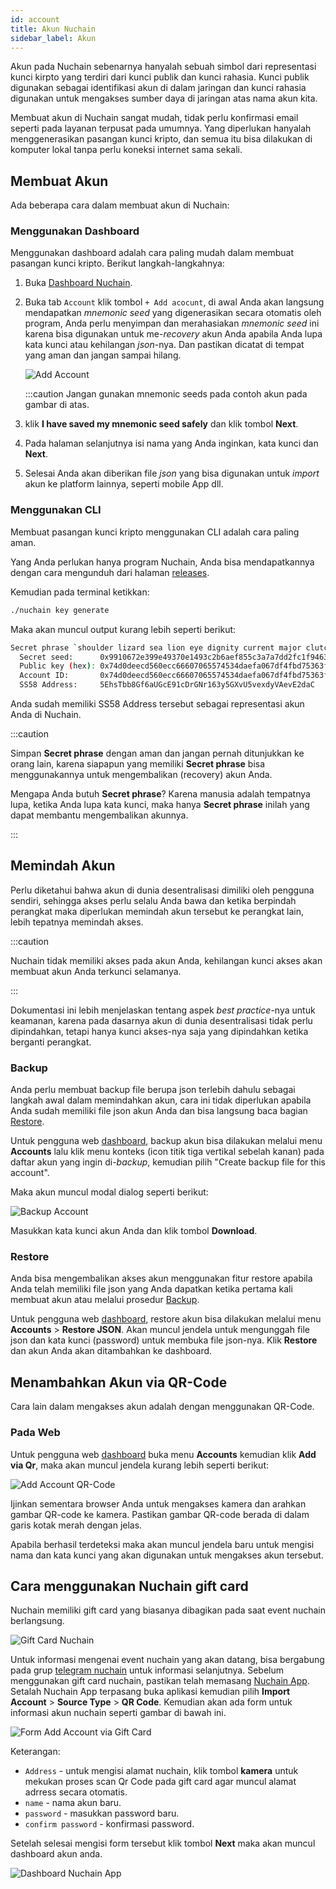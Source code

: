 ```yaml
---
id: account
title: Akun Nuchain
sidebar_label: Akun
---
```


Akun pada Nuchain sebenarnya hanyalah sebuah simbol dari representasi kunci kirpto yang terdiri dari
kunci publik dan kunci rahasia. Kunci publik digunakan sebagai identifikasi akun di dalam jaringan
dan kunci rahasia digunakan untuk mengakses sumber daya di jaringan atas nama akun kita.

Membuat akun di Nuchain sangat mudah, tidak perlu konfirmasi email seperti pada layanan terpusat
pada umumnya. Yang diperlukan hanyalah menggenerasikan pasangan kunci kripto, dan semua itu bisa
dilakukan di komputer lokal tanpa perlu koneksi internet sama sekali.

## Membuat Akun

Ada beberapa cara dalam membuat akun di Nuchain:

### Menggunakan Dashboard

Menggunakan dashboard adalah cara paling mudah dalam membuat pasangan kunci kripto. Berikut
langkah-langkahnya:

1. Buka [Dashboard Nuchain](https://dashboard.nuchain.network).
2. Buka tab `Account` klik tombol `+ Add acocunt`, di awal Anda akan langsung mendapatkan _mnemonic
   seed_ yang digenerasikan secara otomatis oleh program, Anda perlu menyimpan dan merahasiakan
   _mnemonic seed_ ini karena bisa digunakan untuk me-_recovery_ akun Anda apabila Anda lupa kata
   kunci atau kehilangan _json_-nya. Dan pastikan dicatat di tempat yang aman dan jangan sampai
   hilang.

   ![Add Account](/img/add-account.png)

   :::caution Jangan gunakan mnemonic seeds pada contoh akun pada gambar di atas.

3. klik **I have saved my mnemonic seed safely** dan klik tombol **Next**.
4. Pada halaman selanjutnya isi nama yang Anda inginkan, kata kunci dan **Next**.
5. Selesai Anda akan diberikan file _json_ yang bisa digunakan untuk _import_ akun ke platform
   lainnya, seperti mobile App dll.

### Menggunakan CLI

Membuat pasangan kunci kripto menggunakan CLI adalah cara paling aman.

Yang Anda perlukan hanya program Nuchain, Anda bisa mendapatkannya dengan cara mengunduh dari
halaman [releases](https://github.com/nusantarachain/nuchain/releases).

Kemudian pada terminal ketikkan:

```bash
./nuchain key generate
```

Maka akan muncul output kurang lebih seperti berikut:

```bash
Secret phrase `shoulder lizard sea lion eye dignity current major clutch call antenna planet` is account:
  Secret seed:      0x9910672e399e49370e1493c2b6aef855c3a7a7dd2fc1f9463b97b29710ba3ffb
  Public key (hex): 0x74d0deecd560ecc66607065574534daefa067df4fbd75363f741ae5ae8de1d6b
  Account ID:       0x74d0deecd560ecc66607065574534daefa067df4fbd75363f741ae5ae8de1d6b
  SS58 Address:     5EhsTbb8Gf6aUGcE91cDrGNr163y5GXvU5vexdyVAevE2daC
```

Anda sudah memiliki SS58 Address tersebut sebagai representasi akun Anda di Nuchain.

:::caution

Simpan **Secret phrase** dengan aman dan jangan pernah ditunjukkan ke orang lain, karena siapapun
yang memiliki **Secret phrase** bisa menggunakannya untuk mengembalikan (recovery) akun Anda.

Mengapa Anda butuh **Secret phrase**? Karena manusia adalah tempatnya lupa, ketika Anda lupa kata
kunci, maka hanya **Secret phrase** inilah yang dapat membantu mengembalikan akunnya.

:::

## Memindah Akun

Perlu diketahui bahwa akun di dunia desentralisasi dimiliki oleh pengguna sendiri, sehingga akses
perlu selalu Anda bawa dan ketika berpindah perangkat maka diperlukan memindah akun tersebut ke
perangkat lain, lebih tepatnya memindah akses.

:::caution

Nuchain tidak memiliki akses pada akun Anda, kehilangan kunci akses akan membuat akun Anda terkunci
selamanya.

:::

Dokumentasi ini lebih menjelaskan tentang aspek _best practice_-nya untuk keamanan, karena pada
dasarnya akun di dunia desentralisasi tidak perlu dipindahkan, tetapi hanya kunci akses-nya saja
yang dipindahkan ketika berganti perangkat.

### Backup

Anda perlu membuat backup file berupa json terlebih dahulu sebagai langkah awal dalam memindahkan
akun, cara ini tidak diperlukan apabila Anda sudah memiliki file json akun Anda dan bisa langsung
baca bagian [Restore](#restore).

Untuk pengguna web [dashboard](https://dashboard.nuchain.network), backup akun bisa dilakukan
melalui menu **Accounts** lalu klik menu konteks (icon titik tiga vertikal sebelah kanan) pada
daftar akun yang ingin di-_backup_, kemudian pilih "Create backup file for this account".

Maka akun muncul modal dialog seperti berikut:

![Backup Account](/img/backup-account.png)

Masukkan kata kunci akun Anda dan klik tombol **Download**.

### Restore

Anda bisa mengembalikan akses akun menggunakan fitur restore apabila Anda telah memiliki file json
yang Anda dapatkan ketika pertama kali membuat akun atau melalui prosedur [Backup](#backup).

Untuk pengguna web [dashboard](https://dashboard.nuchain.network), restore akun bisa dilakukan
melalui menu **Accounts** > **Restore JSON**. Akan muncul jendela untuk mengunggah file json dan
kata kunci (password) untuk membuka file json-nya. Klik **Restore** dan akun Anda akan ditambahkan
ke dashboard.

## Menambahkan Akun via QR-Code

Cara lain dalam mengakses akun adalah dengan menggunakan QR-Code.

### Pada Web

Untuk pengguna web [dashboard](https://dashboard.nuchain.network) buka menu **Accounts** kemudian
klik **Add via Qr**, maka akan muncul jendela kurang lebih seperti berikut:

![Add Account QR-Code](/img/add-account-qrcode.png)

Ijinkan sementara browser Anda untuk mengakses kamera dan arahkan gambar QR-code ke kamera. Pastikan
gambar QR-code berada di dalam garis kotak merah dengan jelas.

Apabila berhasil terdeteksi maka akan muncul jendela baru untuk mengisi nama dan kata kunci yang
akan digunakan untuk mengakses akun tersebut.


## Cara menggunakan Nuchain gift card

Nuchain memiliki gift card yang biasanya dibagikan pada saat event nuchain berlangsung.

![Gift Card Nuchain](https://imgur.com/SezyyEw.jpg)

Untuk informasi mengenai event nuchain yang akan datang, bisa bergabung pada grup [telegram nuchain](https://t.me/nusantarachain) untuk informasi selanjutnya. Sebelum menggunakan gift card nuchain, pastikan telah memasang [Nuchain App](https://play.google.com/store/apps/details?id=network.nuchain.app). Setalah Nuchain App terpasang buka aplikasi kemudian pilih **Import Account** > **Source Type** > **QR Code**. Kemudian akan ada form untuk informasi akun nuchain seperti gambar di bawah ini.

![Form Add Account via Gift Card](https://imgur.com/FxzeEzd.jpg)

Keterangan:
- `Address` - untuk mengisi alamat nuchain, klik tombol **kamera** untuk mekukan proses scan Qr Code pada gift card agar muncul alamat adrress secara otomatis.
- `name` - nama akun baru.
- `password` - masukkan password baru.
- `confirm password` - konfirmasi password.

Setelah selesai mengisi form tersebut klik tombol **Next** maka akan muncul dashboard akun anda.

![Dashboard Nuchain App](https://imgur.com/nXoTcIj.jpg)




